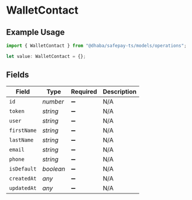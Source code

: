 # WalletContact

## Example Usage

```typescript
import { WalletContact } from "@dhaba/safepay-ts/models/operations";

let value: WalletContact = {};
```

## Fields

| Field              | Type               | Required           | Description        |
| ------------------ | ------------------ | ------------------ | ------------------ |
| `id`               | *number*           | :heavy_minus_sign: | N/A                |
| `token`            | *string*           | :heavy_minus_sign: | N/A                |
| `user`             | *string*           | :heavy_minus_sign: | N/A                |
| `firstName`        | *string*           | :heavy_minus_sign: | N/A                |
| `lastName`         | *string*           | :heavy_minus_sign: | N/A                |
| `email`            | *string*           | :heavy_minus_sign: | N/A                |
| `phone`            | *string*           | :heavy_minus_sign: | N/A                |
| `isDefault`        | *boolean*          | :heavy_minus_sign: | N/A                |
| `createdAt`        | *any*              | :heavy_minus_sign: | N/A                |
| `updatedAt`        | *any*              | :heavy_minus_sign: | N/A                |